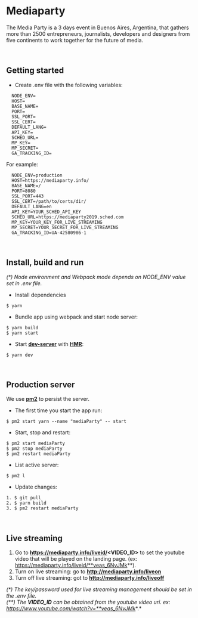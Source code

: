 # Mediaparty  
  
The Media Party is a 3 days event in Buenos Aires, Argentina, that gathers more than 2500 entrepreneurs, journalists, developers and designers from five continents to work together for the future of media.  
  
&nbsp;
## Getting started
- Create .env file with the following variables:

```
  NODE_ENV=
  HOST=
  BASE_NAME=
  PORT=
  SSL_PORT=
  SSL_CERT=
  DEFAULT_LANG=
  API_KEY=
  SCHED_URL=
  MP_KEY=
  MP_SECRET=
  GA_TRACKING_ID=
```
  
For example:
  
```
  NODE_ENV=production
  HOST=https://mediaparty.info/
  BASE_NAME=/
  PORT=8080
  SSL_PORT=443
  SSL_CERT=/path/to/certs/dir/
  DEFAULT_LANG=en
  API_KEY=YOUR_SCHED_API_KEY
  SCHED_URL=https://mediaparty2019.sched.com
  MP_KEY=YOUR_KEY_FOR_LIVE_STREAMING
  MP_SECRET=YOUR_SECRET_FOR_LIVE_STREAMING
  GA_TRACKING_ID=UA-42580986-1
```
  
&nbsp;
## Install, build and run  
  
*(\*) Node environment and Webpack mode depends on NODE_ENV value set in .env file.*  
  
- Install dependencies  
```
$ yarn
```
  
- Bundle app using webpack and start node server:  
```
$ yarn build
$ yarn start
```

- Start **[dev-server](https://webpack.js.org/configuration/dev-server)** with **[HMR](https://webpack.js.org/concepts/hot-module-replacement/)**:  
```
$ yarn dev
``` 
  
&nbsp;
## Production server  
  
We use **[pm2](https://www.npmjs.com/package/pm2)** to persist the server.  

- The first time you start the app run:  
```
$ pm2 start yarn --name "mediaParty" -- start
```
  
- Start, stop and restart:  
```
$ pm2 start mediaParty
$ pm2 stop mediaParty
$ pm2 restart mediaParty
```
  
- List active server:  
```
$ pm2 l
```
  
- Update changes:
```  
1. $ git pull
2. $ yarn build
3. $ pm2 restart mediaParty
```    
  
&nbsp;
## Live streaming  

1. Go to **https://mediaparty.info/liveid/<VIDEO_ID>** to set the youtube video that will be played on the landing page. (ex: https://mediaparty.info/liveid/**veas_6NvJMk**).
2. Turn on live streaming: go to **http://mediaparty.info/liveon**
3. Turn off live streaming: got to **http://mediaparty.info/liveoff**  
    
*(\*) The key/password used for live streaming management should be set in the .env file.*    
*(\*\*) The **VIDEO_ID** can be obtained from the youtube video uri. ex: https://www.youtube.com/watch?v=**veas_6NvJMk**.*  
  
